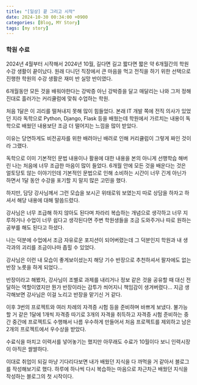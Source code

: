 ```yaml
---
title: "[일상] 끝 그리고 시작"
date: 2024-10-30 00:34:00 +0900
categories: [Blog, MY Story]
tags: [my story]
---
```


### 학원 수료

2024년 4월부터 시작해서 2024년 10월, 길다면 길고 짧다면 짧은 약 6개월간의 학원 수강 생활이 끝이났다. 원래 다니던 직장에서 큰 마음을 먹고 전직을 하기 위한 선택으로 진행한 학원의 수강 생활은 재미 반 실망 반이였다.

6개월동안 모든 것을 배워야한다는 강박증 아닌 강박증을 달고 매달리는 나와 그저 정해진대로 흘러가는 커리큘럼에 맞춰 수업하는 학원.

처음 1달은 이 괴리를 떨쳐내지 못해 많이 힘들었다. 본래 IT 개발 쪽에 전직 의사가 있었던 지라 독학으로 Python, Django, Flask 등을 배웠는데 학원에서 가르치는 내용이 독학으로 배웠던 내용보단 조금 더 떨어지는 느낌을 많이 받았다.

이유는 당연하게도 비전공자를 위한 배려아닌 배려로 인해 커리큘럼이 그렇게 짜인 것이라 그랬다.

독학으로 이미 기본적인 문법 내용이나 활용에 대한 내용을 본의 아니게 선행학습 해버린 나는 처음에 너무 조급한 마음이 많이 들었다. 6개월 안에 모든 것을 배운다는 것은 얼토당토 않는 이야기인데 기본적인 문법으로 인해 소비하는 시간이 너무 긴게 아닌가 하면서 1달 동안 수강을 포기할 지 말지 많은 고민을 했다.

하지만, 담당 강사님께서 그런 모습을 보시곤 위태로워 보였는지 따로 상담을 하자고 하셔서 해당 내용에 대해 말씀드렸다.

강사님은 너무 조급해 하지 않아도 된다며 차라리 복습하는 개념으로 생각하고 너무 지루하거나 수업이 너무 쉽다고 생각된다면 주변 학원생들을 조금 도와주거나 따로 원하는 공부를 해도 된다고 하셨다.

나는 덕분에 수업에서 조금 자유로운 포지션이 되어버렸는데 그 덕분인지 학원과 내 생각과의 괴리를 조금이나마 좁힐 수 있었다.

강사님은 이런 내 모습이 좋게보이셨는지 해당 기수 반장으로 추천하셔서 팔자에도 없는 반장 노릇을 하게 되었다...

반장이라고 해봤자, 강사님이 조별로 과제를 내리거나 정보 같은 것을 공유할 때 대신 전달하는 역할이였지만 뭔가 반장이라는 감투가 씌어지니 책임감이 생겨버렸다... 지금 생각해보면 강사님은 이걸 노리고 반장을 맡기신 거 같다.

이후 3번의 프로젝트와 여러 차례의 자격증 시험 등을 준비하며 바쁘게 보냈다. 불가능할 거 같은 1달에 1개씩 자격증 따기로 3개의 자격을 취득하고 자격증 시험 준비하는 중간 중간에 프로젝트도 수행해서 나름 우수하게 만들어서 처음 프로젝트를 제외하고 남은 2개의 프로젝트에서 우수상을 받았다.

수료식을 마치고 이력서를 넣어놓기는 했지만 아무래도 수료가 10월이다 보니 인력시장이 아직은 쌀쌀하다.

이대로 취업이 되길 마냥 기다리다보면 내가 배웠던 지식을 다 까먹을 거 같아서 블로그를 작성해보기로 했다. 하루에 하나씩 다시 복습하는 마음으로 차근차근 배웠던 지식을 작성하는 블로그의 첫 시작이다.